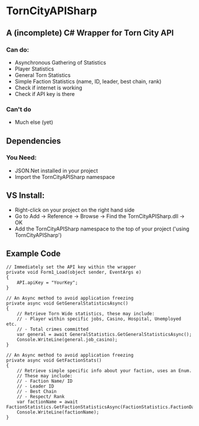# TornCityAPISharp
## A (incomplete) C# Wrapper for Torn City API

### Can do:
- Asynchronous Gathering of Statistics
- Player Statistics
- General Torn Statistics
- Simple Faction Statistics (name, ID, leader, best chain, rank)
- Check if internet is working
- Check if API key is there

### Can't do
- Much else (yet)

## Dependencies
### You Need:
- JSON.Net installed in your project
- Import the TornCityAPISharp namespace

## VS Install:

- Right-click on your project on the right hand side
- Go to Add -> Reference -> Browse -> Find the TornCityAPISharp.dll -> OK
- Add the TornCityAPISharp namespace to the top of your project ('using TornCityAPISharp')

## Example Code
```
// Immediately set the API key within the wrapper
private void Form1_Load(object sender, EventArgs e)
{
	API.apiKey = "YourKey";
}

// An Async method to avoid application freezing
private async void GetGeneralStatisticsAsync()
{
	// Retrieve Torn Wide statistics, these may include:
	// - Player within specific jobs, Casino, Hospital, Unemployed etc.
	// - Total crimes committed
	var general = await GeneralStatistics.GetGeneralStatisticsAsync();
	Console.WriteLine(general.job_casino);
}

// An Async method to avoid application freezing
private async void GetFactionStats()
{
	// Retrieve simple specific info about your faction, uses an Enum.
	// These may include:
	// - Faction Name/ ID
	// - Leader ID
	// - Best Chain
	// - Respect/ Rank
	var factionName = await FactionStatistics.GetFactionStatisticsAsync(FactionStatistics.FactionData.name);
	Console.WriteLine(factionName);
}
```
